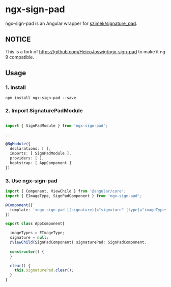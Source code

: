 # ngx-sign-pad
ngx-sign-pad is an Angular wrapper for [szimek/signature_pad](https://www.npmjs.com/package/signature_pad).

## NOTICE
This is a fork of https://github.com/HeicoJoswig/ngx-sign-pad to make it ng 9 compatible.

## Usage

### 1. Install
`npm install ngx-sign-pad --save`

### 2. Import SignaturePadModule
```typescript

import { SignPadModule } from 'ngx-sign-pad';

...

@NgModule({
  declarations: [ ],
  imports: [ SignPadModule ],
  providers: [ ],
  bootstrap: [ AppComponent ]
})
```

### 3. Use ngx-sign-pad

```typescript
import { Component, ViewChild } from '@angular/core';
import { EImageType, SignPadComponent } from 'ngx-sign-pad';

@Component({
  template: '<ngx-sign-pad [(signature)]="signature" [type]="imageTypes.SVG"></ngx-sign-pad>'
})

export class AppComponent{

  imageTypes = EImageType;
  signature = null;
  @ViewChild(SignPadComponent) signaturePad: SignPadComponent;
  
  constructor() {
  }

  clear() {
    this.signaturePad.clear();
  }
}
```
